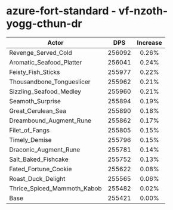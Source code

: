 # azure-fort-standard - vf-nzoth-yogg-cthun-dr
| Actor | DPS | Increase |
|---|:---:|:---:|
|Revenge_Served_Cold|256092|0.26%|
|Aromatic_Seafood_Platter|256041|0.24%|
|Feisty_Fish_Sticks|255977|0.22%|
|Thousandbone_Tongueslicer|255962|0.21%|
|Sizzling_Seafood_Medley|255960|0.21%|
|Seamoth_Surprise|255894|0.19%|
|Great_Cerulean_Sea|255890|0.18%|
|Dreambound_Augment_Rune|255862|0.17%|
|Filet_of_Fangs|255805|0.15%|
|Timely_Demise|255796|0.15%|
|Draconic_Augment_Rune|255781|0.14%|
|Salt_Baked_Fishcake|255752|0.13%|
|Fated_Fortune_Cookie|255622|0.08%|
|Roast_Duck_Delight|255565|0.06%|
|Thrice_Spiced_Mammoth_Kabob|255482|0.02%|
|Base|255421|0.00%|
